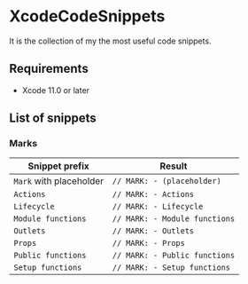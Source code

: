 # XcodeCodeSnippets
It is the collection of my the most useful code snippets.

## Requirements
* Xcode 11.0 or later

## List of snippets

### Marks

|Snippet prefix                                           |Result                         |
|---------------------------------------------------------|-------------------------------|
|`Mark` with placeholder                                  |`// MARK: - (placeholder)`     |
|`Actions`                                                |`// MARK: - Actions`           |
|`Lifecycle`                                              |`// MARK: - Lifecycle`         |
|`Module functions`                                       |`// MARK: - Module functions`  |
|`Outlets`                                                |`// MARK: - Outlets`           |
|`Props`                                                  |`// MARK: - Props`             |
|`Public functions`                                       |`// MARK: - Public functions`  |
|`Setup functions`                                        |`// MARK: - Setup functions`   |
